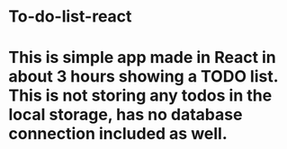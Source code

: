 # To-do-list-react

# This is simple app made in React in about 3 hours showing a TODO list. This is not storing any todos in the local storage, has no database connection included as well. 

